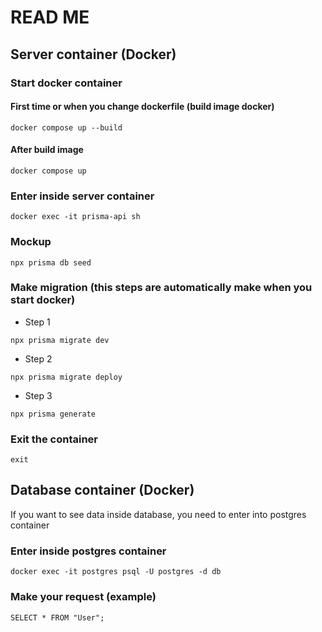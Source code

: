 # READ ME

## Server container (Docker)


### Start docker container

#### First time or when you change dockerfile (build image docker)

```
docker compose up --build
```

#### After build image

```
docker compose up
```

### Enter inside server container

```
docker exec -it prisma-api sh
```

### Mockup 

```
npx prisma db seed
```

### Make migration (**this steps are automatically make when you start docker**)

* Step 1
```
npx prisma migrate dev
```

* Step 2
```
npx prisma migrate deploy
```

* Step 3
```
npx prisma generate
```

### Exit the container

```
exit
```

## Database container (**Docker**)

If you want to see data inside database, you need to enter into postgres container

### Enter inside postgres container

```
docker exec -it postgres psql -U postgres -d db
```

### Make your request (**example**)

```
SELECT * FROM "User";
```
